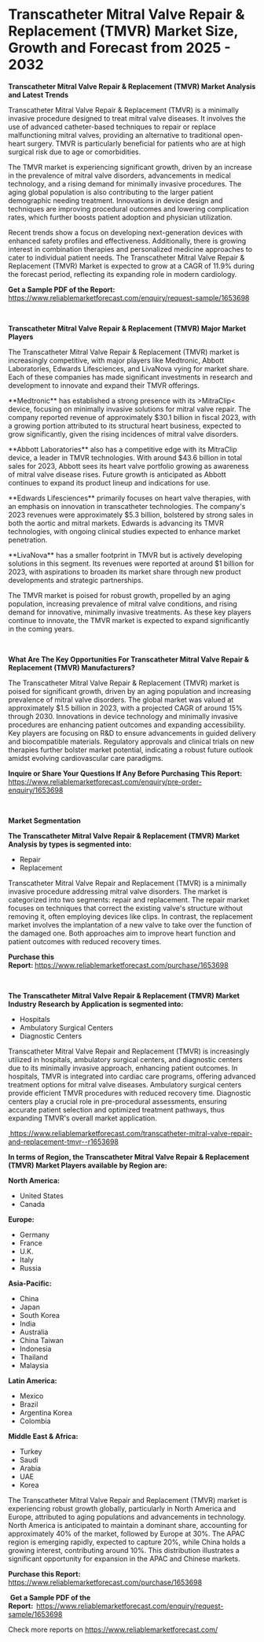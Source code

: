 <p><h1>Transcatheter Mitral Valve Repair & Replacement (TMVR) Market Size, Growth and Forecast from 2025 - 2032</h1></p><p><strong>Transcatheter Mitral Valve Repair & Replacement (TMVR) Market Analysis and Latest Trends</strong></p>
<p><p>Transcatheter Mitral Valve Repair & Replacement (TMVR) is a minimally invasive procedure designed to treat mitral valve diseases. It involves the use of advanced catheter-based techniques to repair or replace malfunctioning mitral valves, providing an alternative to traditional open-heart surgery. TMVR is particularly beneficial for patients who are at high surgical risk due to age or comorbidities. </p><p>The TMVR market is experiencing significant growth, driven by an increase in the prevalence of mitral valve disorders, advancements in medical technology, and a rising demand for minimally invasive procedures. The aging global population is also contributing to the larger patient demographic needing treatment. Innovations in device design and techniques are improving procedural outcomes and lowering complication rates, which further boosts patient adoption and physician utilization. </p><p>Recent trends show a focus on developing next-generation devices with enhanced safety profiles and effectiveness. Additionally, there is growing interest in combination therapies and personalized medicine approaches to cater to individual patient needs. The Transcatheter Mitral Valve Repair & Replacement (TMVR) Market is expected to grow at a CAGR of 11.9% during the forecast period, reflecting its expanding role in modern cardiology.</p></p>
<p><strong>Get a Sample PDF of the Report:&nbsp;</strong> <a href="https://www.reliablemarketforecast.com/enquiry/request-sample/1653698?utm_campaign=2580&utm_medium=2&utm_source=Github&utm_content=ia&utm_term=03032025&utm_id=transcatheter-mitral-valve-repair-replacement-tmvr">https://www.reliablemarketforecast.com/enquiry/request-sample/1653698</a></p>
<p>&nbsp;</p>
<p><strong>Transcatheter Mitral Valve Repair & Replacement (TMVR) Major Market Players</strong></p>
<p><p>The Transcatheter Mitral Valve Repair & Replacement (TMVR) market is increasingly competitive, with major players like Medtronic, Abbott Laboratories, Edwards Lifesciences, and LivaNova vying for market share. Each of these companies has made significant investments in research and development to innovate and expand their TMVR offerings.</p><p>**Medtronic** has established a strong presence with its >MitraClip< device, focusing on minimally invasive solutions for mitral valve repair. The company reported revenue of approximately $30.1 billion in fiscal 2023, with a growing portion attributed to its structural heart business, expected to grow significantly, given the rising incidences of mitral valve disorders.</p><p>**Abbott Laboratories** also has a competitive edge with its MitraClip device, a leader in TMVR technologies. With around $43.6 billion in total sales for 2023, Abbott sees its heart valve portfolio growing as awareness of mitral valve disease rises. Future growth is anticipated as Abbott continues to expand its product lineup and indications for use.</p><p>**Edwards Lifesciences** primarily focuses on heart valve therapies, with an emphasis on innovation in transcatheter technologies. The company's 2023 revenues were approximately $5.3 billion, bolstered by strong sales in both the aortic and mitral markets. Edwards is advancing its TMVR technologies, with ongoing clinical studies expected to enhance market penetration.</p><p>**LivaNova** has a smaller footprint in TMVR but is actively developing solutions in this segment. Its revenues were reported at around $1 billion for 2023, with aspirations to broaden its market share through new product developments and strategic partnerships.</p><p>The TMVR market is poised for robust growth, propelled by an aging population, increasing prevalence of mitral valve conditions, and rising demand for innovative, minimally invasive treatments. As these key players continue to innovate, the TMVR market is expected to expand significantly in the coming years.</p></p>
<p>&nbsp;</p>
<p><strong>What Are The Key Opportunities For Transcatheter Mitral Valve Repair & Replacement (TMVR) Manufacturers?</strong></p>
<p><p>The Transcatheter Mitral Valve Repair & Replacement (TMVR) market is poised for significant growth, driven by an aging population and increasing prevalence of mitral valve disorders. The global market was valued at approximately $1.5 billion in 2023, with a projected CAGR of around 15% through 2030. Innovations in device technology and minimally invasive procedures are enhancing patient outcomes and expanding accessibility. Key players are focusing on R&D to ensure advancements in guided delivery and biocompatible materials. Regulatory approvals and clinical trials on new therapies further bolster market potential, indicating a robust future outlook amidst evolving cardiovascular care paradigms.</p></p>
<p><strong>Inquire or Share Your Questions If Any Before Purchasing This Report:</strong> <a href="https://www.reliablemarketforecast.com/enquiry/pre-order-enquiry/1653698?utm_campaign=2580&utm_medium=2&utm_source=Github&utm_content=ia&utm_term=03032025&utm_id=transcatheter-mitral-valve-repair-replacement-tmvr">https://www.reliablemarketforecast.com/enquiry/pre-order-enquiry/1653698</a></p>
<p>&nbsp;</p>
<p><strong>Market Segmentation</strong></p>
<p><strong>The Transcatheter Mitral Valve Repair & Replacement (TMVR) Market Analysis by types is segmented into:</strong></p>
<p><ul><li>Repair</li><li>Replacement</li></ul></p>
<p><p>Transcatheter Mitral Valve Repair and Replacement (TMVR) is a minimally invasive procedure addressing mitral valve disorders. The market is categorized into two segments: repair and replacement. The repair market focuses on techniques that correct the existing valve's structure without removing it, often employing devices like clips. In contrast, the replacement market involves the implantation of a new valve to take over the function of the damaged one. Both approaches aim to improve heart function and patient outcomes with reduced recovery times.</p></p>
<p><strong>Purchase this Report:&nbsp;</strong><a href="https://www.reliablemarketforecast.com/purchase/1653698?utm_campaign=2580&utm_medium=2&utm_source=Github&utm_content=ia&utm_term=03032025&utm_id=transcatheter-mitral-valve-repair-replacement-tmvr">https://www.reliablemarketforecast.com/purchase/1653698</a></p>
<p>&nbsp;</p>
<p><strong>The Transcatheter Mitral Valve Repair & Replacement (TMVR) Market Industry Research by Application is segmented into:</strong></p>
<p><ul><li>Hospitals</li><li>Ambulatory Surgical Centers</li><li>Diagnostic Centers</li></ul></p>
<p><p>Transcatheter Mitral Valve Repair and Replacement (TMVR) is increasingly utilized in hospitals, ambulatory surgical centers, and diagnostic centers due to its minimally invasive approach, enhancing patient outcomes. In hospitals, TMVR is integrated into cardiac care programs, offering advanced treatment options for mitral valve diseases. Ambulatory surgical centers provide efficient TMVR procedures with reduced recovery time. Diagnostic centers play a crucial role in pre-procedural assessments, ensuring accurate patient selection and optimized treatment pathways, thus expanding TMVR's overall market application.</p></p>
<p><a href="https://www.reliablemarketforecast.com/transcatheter-mitral-valve-repair-and-replacement-tmvr--r1653698?utm_campaign=2580&utm_medium=2&utm_source=Github&utm_content=ia&utm_term=03032025&utm_id=transcatheter-mitral-valve-repair-replacement-tmvr">&nbsp;https://www.reliablemarketforecast.com/transcatheter-mitral-valve-repair-and-replacement-tmvr--r1653698</a></p>
<p><strong>In terms of Region, the Transcatheter Mitral Valve Repair & Replacement (TMVR) Market Players available by Region are:</strong></p>
<p>
    <p> <strong> North America: </strong>
        <ul>
            <li>United States</li>
            <li>Canada</li>
        </ul>
        </p> 
    <p> <strong> Europe: </strong>
        <ul>
            <li>Germany</li>
            <li>France</li>
            <li>U.K.</li>
            <li>Italy</li>
            <li>Russia</li>
        </ul>
        </p> 
    <p> <strong> Asia-Pacific: </strong>
        <ul>
            <li>China</li>
            <li>Japan</li>
            <li>South Korea</li>
            <li>India</li>
            <li>Australia</li>
            <li>China Taiwan</li>
            <li>Indonesia</li>
            <li>Thailand</li>
            <li>Malaysia</li>
        </ul>
        </p> 
    <p> <strong> Latin America: </strong>
        <ul>
            <li>Mexico</li>
            <li>Brazil</li>
            <li>Argentina Korea</li>
            <li>Colombia</li>
        </ul>
        </p> 
    <p> <strong> Middle East & Africa: </strong>
        <ul>
            <li>Turkey</li>
            <li>Saudi</li>
            <li>Arabia</li>
            <li>UAE</li>
            <li>Korea</li>
        </ul>
    </p>
    </p>
<p><p>The Transcatheter Mitral Valve Repair and Replacement (TMVR) market is experiencing robust growth globally, particularly in North America and Europe, attributed to aging populations and advancements in technology. North America is anticipated to maintain a dominant share, accounting for approximately 40% of the market, followed by Europe at 30%. The APAC region is emerging rapidly, expected to capture 20%, while China holds a growing interest, contributing around 10%. This distribution illustrates a significant opportunity for expansion in the APAC and Chinese markets.</p></p>
<p><strong>Purchase this Report: </strong><a href="https://www.reliablemarketforecast.com/purchase/1653698?utm_campaign=2580&utm_medium=2&utm_source=Github&utm_content=ia&utm_term=03032025&utm_id=transcatheter-mitral-valve-repair-replacement-tmvr">https://www.reliablemarketforecast.com/purchase/1653698</a></p>
<p>&nbsp;<strong>Get a Sample PDF of the Report:&nbsp;&nbsp;</strong><a href="https://www.reliablemarketforecast.com/enquiry/request-sample/1653698?utm_campaign=2580&utm_medium=2&utm_source=Github&utm_content=ia&utm_term=03032025&utm_id=transcatheter-mitral-valve-repair-replacement-tmvr">https://www.reliablemarketforecast.com/enquiry/request-sample/1653698</a></p>
<p><strong></strong></p>
<p>Check more reports on <a href="https://www.reliablemarketforecast.com/?utm_campaign=2580&utm_medium=2&utm_source=Github&utm_content=ia&utm_term=03032025&utm_id=transcatheter-mitral-valve-repair-replacement-tmvr">https://www.reliablemarketforecast.com/</a></p>